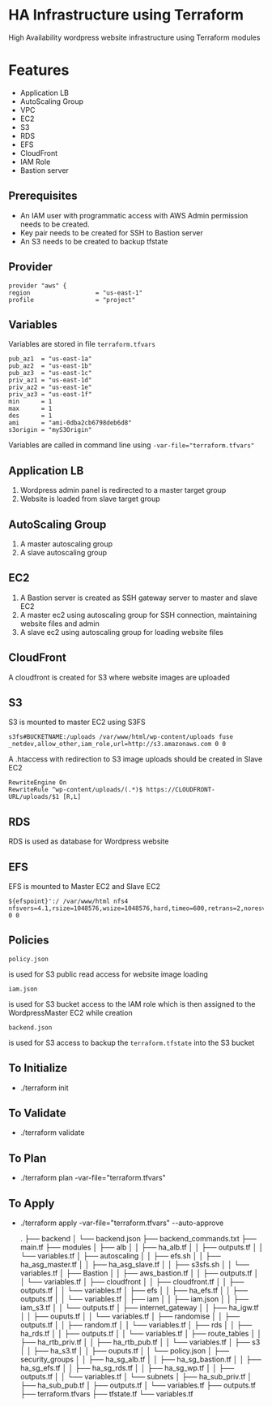 # HA Infrastructure using Terraform

High Availability wordpress website infrastructure using Terraform modules

# Features

 - Application LB
 - AutoScaling Group
 - VPC
 - EC2
 - S3
 - RDS
 - EFS
 - CloudFront
 - IAM Role
 - Bastion server

## Prerequisites

 - An IAM user with programmatic access with AWS Admin permission needs to be created.
 - Key pair needs to be created for SSH to Bastion server
 - An S3 needs to be created to backup tfstate


## Provider

    provider "aws" {
    region                  = "us-east-1"
    profile                 = "project"

## Variables

Variables are stored in file `terraform.tfvars`

    pub_az1  = "us-east-1a"
    pub_az2  = "us-east-1b"
    pub_az3  = "us-east-1c"
    priv_az1 = "us-east-1d"
    priv_az2 = "us-east-1e"
    priv_az3 = "us-east-1f"
    min      = 1
    max      = 1
    des      = 1
    ami      = "ami-0dba2cb6798deb6d8"
    s3origin = "myS3Origin"

Variables are called in command line using `-var-file="terraform.tfvars"`


## Application LB

 1. Wordpress admin panel is redirected to a master target group
 2. Website is loaded from slave target group

##  AutoScaling Group

 1. A master autoscaling group
 2. A slave autoscaling group

## EC2

 1. A Bastion server is created as SSH gateway server to master and slave EC2
 2. A master ec2 using autoscaling group for SSH connection, maintaining website files and admin
 3. A slave ec2 using autoscaling group for loading website files

## CloudFront

A cloudfront is created for S3 where website images are uploaded

## S3

S3 is mounted to master EC2 using S3FS

    s3fs#BUCKETNAME:/uploads /var/www/html/wp-content/uploads fuse _netdev,allow_other,iam_role,url=http://s3.amazonaws.com 0 0

A .htaccess with redirection to S3 image uploads should be created in Slave EC2

    RewriteEngine On
    RewriteRule ^wp-content/uploads/(.*)$ https://CLOUDFRONT-URL/uploads/$1 [R,L]
  
## RDS

RDS is used as database for Wordpress website

## EFS

EFS is mounted to Master EC2 and Slave EC2

    ${efspoint}':/ /var/www/html nfs4 nfsvers=4.1,rsize=1048576,wsize=1048576,hard,timeo=600,retrans=2,noresvport 0 0
    

## Policies

    policy.json 
is used for S3 public read access for website image loading

    iam.json
is used for S3 bucket access to the IAM role which is then assigned to the WordpressMaster EC2 while creation

    backend.json
   is used for S3 access to backup the `terraform.tfstate` into the S3 bucket

## To Initialize

 - ./terraform init

## To Validate

 - ./terraform validate

## To Plan

 - ./terraform plan -var-file="terraform.tfvars"

## To Apply

 - ./terraform apply -var-file="terraform.tfvars" --auto-approve


    .
    ├── backend
    │   └── backend.json
    ├── backend_commands.txt
    ├── main.tf
    ├── modules
    │   ├── alb
    │   │   ├── ha_alb.tf
    │   │   ├── outputs.tf
    │   │   └── variables.tf
    │   ├── autoscaling
    │   │   ├── efs.sh
    │   │   ├── ha_asg_master.tf
    │   │   ├── ha_asg_slave.tf
    │   │   ├── s3sfs.sh
    │   │   └── variables.tf
    │   ├── Bastion
    │   │   ├── aws_bastion.tf
    │   │   ├── outputs.tf
    │   │   └── variables.tf
    │   ├── cloudfront
    │   │   ├── cloudfront.tf
    │   │   ├── outputs.tf
    │   │   └── variables.tf
    │   ├── efs
    │   │   ├── ha_efs.tf
    │   │   ├── outputs.tf
    │   │   └── variables.tf
    │   ├── iam
    │   │   ├── iam.json
    │   │   ├── iam_s3.tf
    │   │   └── outputs.tf
    │   ├── internet_gateway
    │   │   ├── ha_igw.tf
    │   │   ├── ouputs.tf
    │   │   └── variables.tf
    │   ├── randomise
    │   │   ├── outputs.tf
    │   │   ├── random.tf
    │   │   └── variables.tf
    │   ├── rds
    │   │   ├── ha_rds.tf
    │   │   ├── outputs.tf
    │   │   └── variables.tf
    │   ├── route_tables
    │   │   ├── ha_rtb_priv.tf
    │   │   ├── ha_rtb_pub.tf
    │   │   └── variables.tf
    │   ├── s3
    │   │   ├── ha_s3.tf
    │   │   ├── ouputs.tf
    │   │   └── policy.json
    │   ├── security_groups
    │   │   ├── ha_sg_alb.tf
    │   │   ├── ha_sg_bastion.tf
    │   │   ├── ha_sg_efs.tf
    │   │   ├── ha_sg_rds.tf
    │   │   ├── ha_sg_wp.tf
    │   │   ├── outputs.tf
    │   │   └── variables.tf
    │   └── subnets
    │       ├── ha_sub_priv.tf
    │       ├── ha_sub_pub.tf
    │       ├── outputs.tf
    │       └── variables.tf
    ├── outputs.tf
    ├── terraform.tfvars
    ├── tfstate.tf
    └── variables.tf
